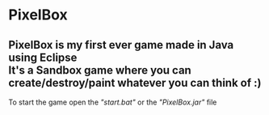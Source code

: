 # PixelBox
PixelBox is my first ever game made in Java using Eclipse  
It's a Sandbox game where you can create/destroy/paint whatever you can think of :)
---
To start the game open the *"start.bat"* or the *"PixelBox.jar"* file
